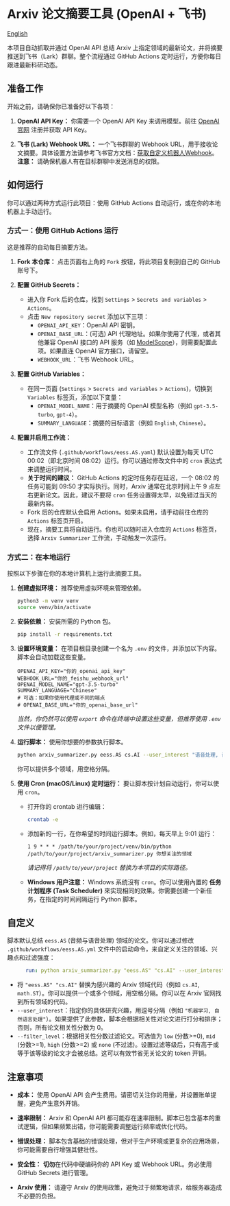 <!--
 * @Author: Zerui Han <hanzr.nju@outlook.com>
 * @Date: 2025-06-26 10:25:19
 * @Description: 
 * @FilePath: /arxiv-summary/readme.zh.md
 * @LastEditTime: 2025-07-08 18:16:13
 -->
 # Arxiv 论文摘要工具 (OpenAI + 飞书)

[English](readme.md)

本项目自动抓取并通过 OpenAI API 总结 Arxiv 上指定领域的最新论文，并将摘要推送到飞书（Lark）群聊。整个流程通过 GitHub Actions 定时运行，方便你每日跟进最新科研动态。

## 准备工作

开始之前，请确保你已准备好以下各项：

1.  **OpenAI API Key：** 你需要一个 OpenAI API Key 来调用模型。前往 [OpenAI 官网](https://platform.openai.com/) 注册并获取 API Key。

2.  **飞书 (Lark) Webhook URL：** 一个飞书群聊的 Webhook URL，用于接收论文摘要。具体设置方法请参考飞书官方文档：[获取自定义机器人Webhook](https://open.feishu.cn/document/client-docs/bot-v3/add-custom-bot?lang=zh-CN)。**注意：** 请确保机器人有在目标群聊中发送消息的权限。

## 如何运行

你可以通过两种方式运行此项目：使用 GitHub Actions 自动运行，或在你的本地机器上手动运行。

### 方式一：使用 GitHub Actions 运行

这是推荐的自动每日摘要方法。

1.  **Fork 本仓库：** 点击页面右上角的 `Fork` 按钮，将此项目复制到自己的 GitHub 账号下。

2.  **配置 GitHub Secrets：**
    *   进入你 Fork 后的仓库，找到 `Settings` > `Secrets and variables` > `Actions`。
    *   点击 `New repository secret` 添加以下三项：
        *   `OPENAI_API_KEY`：OpenAI API 密钥。
        *   `OPENAI_BASE_URL`：(可选) API 代理地址。如果你使用了代理，或者其他兼容 OpenAI 接口的 API 服务（如 [ModelScope](https://www.modelscope.cn/docs/model-service/API-Inference/intro)），则需要配置此项。如果直连 OpenAI 官方接口，请留空。
        *   `WEBHOOK_URL`：飞书 Webhook URL。

3.  **配置 GitHub Variables：**
    *   在同一页面 (`Settings` > `Secrets and variables` > `Actions`)，切换到 `Variables` 标签页，添加以下变量：
        *   `OPENAI_MODEL_NAME`：用于摘要的 OpenAI 模型名称（例如 `gpt-3.5-turbo`, `gpt-4`）。
        *   `SUMMARY_LANGUAGE`：摘要的目标语言（例如 `English`, `Chinese`）。

4.  **配置并启用工作流：**
    *   工作流文件 (`.github/workflows/eess.AS.yaml`) 默认设置为每天 UTC 00:02（即北京时间 08:02）运行。你可以通过修改文件中的 `cron` 表达式来调整运行时间。
    *   **关于时间的建议：** GitHub Actions 的定时任务存在延迟，一个 08:02 的任务可能到 09:50 才实际执行。同时，Arxiv 通常在北京时间上午 9 点左右更新论文。因此，建议不要将 `cron` 任务设置得太早，以免错过当天的最新内容。
    *   Fork 后的仓库默认会启用 Actions。如果未启用，请手动前往仓库的 `Actions` 标签页开启。
    *   现在，摘要工具将自动运行。你也可以随时进入仓库的 `Actions` 标签页，选择 `Arxiv Summarizer` 工作流，手动触发一次运行。

### 方式二：在本地运行

按照以下步骤在你的本地计算机上运行此摘要工具。

1.  **创建虚拟环境：** 推荐使用虚拟环境来管理依赖。

    ```bash
    python3 -m venv venv
    source venv/bin/activate
    ```

2.  **安装依赖：** 安装所需的 Python 包。

    ```bash
    pip install -r requirements.txt
    ```

3.  **设置环境变量：** 在项目根目录创建一个名为 `.env` 的文件，并添加以下内容。脚本会自动加载这些变量。

    ```.env
    OPENAI_API_KEY="你的_openai_api_key"
    WEBHOOK_URL="你的_feishu_webhook_url"
    OPENAI_MODEL_NAME="gpt-3.5-turbo"
    SUMMARY_LANGUAGE="Chinese"
    # 可选：如果你使用代理或不同的端点
    # OPENAI_BASE_URL="你的_openai_base_url"
    ```

    *当然，你仍然可以使用 `export` 命令在终端中设置这些变量，但推荐使用 `.env` 文件以便管理。*

4.  **运行脚本：** 使用你想要的参数执行脚本。

    ```bash
    python arxiv_summarizer.py eess.AS cs.AI --user_interest "语音处理, 音频合成" --filter_level "mid"
    ```
    你可以提供多个领域，用空格分隔。

5.  **使用 Cron (macOS/Linux) 定时运行：** 要让脚本按计划自动运行，你可以使用 `cron`。

    *   打开你的 crontab 进行编辑：
        ```bash
        crontab -e
        ```
    *   添加新的一行，在你希望的时间运行脚本。例如，每天早上 9:01 运行：
        ```cron
        1 9 * * * /path/to/your/project/venv/bin/python /path/to/your/project/arxiv_summarizer.py 你想关注的领域
        ```
        *请记得将 `/path/to/your/project` 替换为本项目的实际路径。*

    *   **Windows 用户注意：** Windows 系统沒有 `cron`。你可以使用內置的 **任务计划程序 (Task Scheduler)** 來实现相同的效果。你需要创建一个新任务，在指定的时间间隔运行 Python 脚本。



## 自定义

脚本默认总结 `eess.AS` (音频与语音处理) 领域的论文。你可以通过修改 `.github/workflows/eess.AS.yml` 文件中的启动命令，来自定义关注的领域、兴趣点和过滤强度：

```yaml
      run: python arxiv_summarizer.py "eess.AS" "cs.AI" --user_interest "你的兴趣点" --filter_level "mid"
```

*   将 `"eess.AS" "cs.AI"` 替换为感兴趣的 Arxiv 领域代码（例如 `cs.AI`, `math.ST`）。你可以提供一个或多个领域，用空格分隔。你可以在 Arxiv 官网找到所有领域的代码。
*   `--user_interest`：指定你的具体研究兴趣，用逗号分隔（例如 `"机器学习, 自然语言处理"`）。如果提供了此参数，脚本会根据相关性对论文进行打分和排序；否则，所有论文相关性分数为 0。
*   `--filter_level`：根据相关性分数过滤论文。可选值为 `low` (分数>=0), `mid` (分数>=1), `high` (分数>=2) 或 `none` (不过滤)。设置过滤等级后，只有高于或等于该等级的论文才会被总结。这可以有效节省无关论文的 token 开销。

## 注意事项

*   **成本：** 使用 OpenAI API 会产生费用。请密切关注你的用量，并设置账单提醒，避免产生意外开销。

*   **速率限制：** Arxiv 和 OpenAI API 都可能存在速率限制。脚本已包含基本的重试逻辑，但如果频繁出错，你可能需要调整运行频率或优化代码。

*   **错误处理：** 脚本包含基础的错误处理，但对于生产环境或更复杂的应用场景，你可能需要自行增强其健壮性。

*   **安全性：** **切勿**在代码中硬编码你的 API Key 或 Webhook URL。务必使用 GitHub Secrets 进行管理。

*   **Arxiv 使用：** 请遵守 Arxiv 的使用政策，避免过于频繁地请求，给服务器造成不必要的负担。